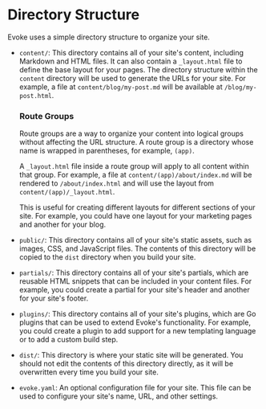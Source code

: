 # Directory Structure

Evoke uses a simple directory structure to organize your site.

*   `content/`: This directory contains all of your site's content, including Markdown and HTML files. It can also contain a `_layout.html` file to define the base layout for your pages. The directory structure within the `content` directory will be used to generate the URLs for your site. For example, a file at `content/blog/my-post.md` will be available at `/blog/my-post.html`.

    ### Route Groups

    Route groups are a way to organize your content into logical groups without affecting the URL structure. A route group is a directory whose name is wrapped in parentheses, for example, `(app)`.

    A `_layout.html` file inside a route group will apply to all content within that group. For example, a file at `content/(app)/about/index.md` will be rendered to `/about/index.html` and will use the layout from `content/(app)/_layout.html`.

    This is useful for creating different layouts for different sections of your site. For example, you could have one layout for your marketing pages and another for your blog.

*   `public/`: This directory contains all of your site's static assets, such as images, CSS, and JavaScript files. The contents of this directory will be copied to the `dist` directory when you build your site.

*   `partials/`: This directory contains all of your site's partials, which are reusable HTML snippets that can be included in your content files. For example, you could create a partial for your site's header and another for your site's footer.

*   `plugins/`: This directory contains all of your site's plugins, which are Go plugins that can be used to extend Evoke's functionality. For example, you could create a plugin to add support for a new templating language or to add a custom build step.

*   `dist/`: This directory is where your static site will be generated. You should not edit the contents of this directory directly, as it will be overwritten every time you build your site.

*   `evoke.yaml`: An optional configuration file for your site. This file can be used to configure your site's name, URL, and other settings.
